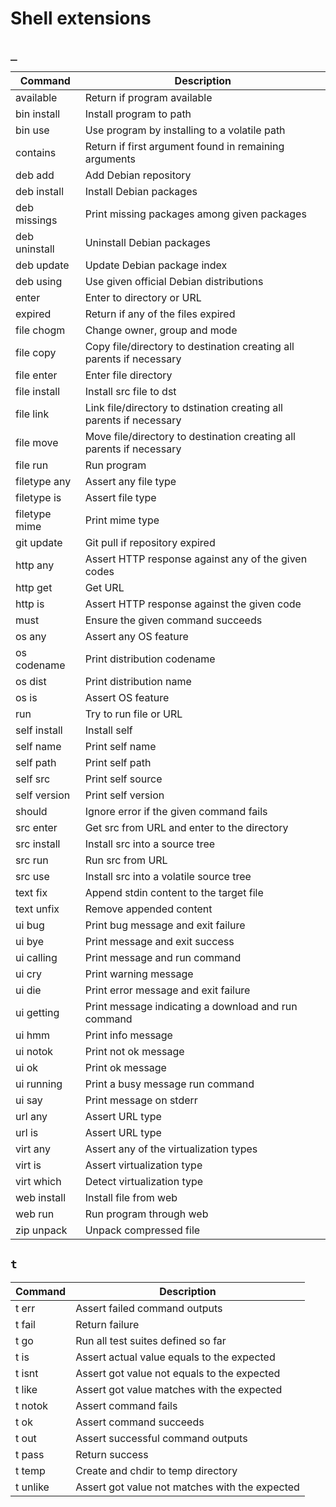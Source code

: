 Shell extensions
================

`_`
---

<!-- _ begin -->
| Command       | Description                                                          |
| ------------- | -------------------------------------------------------------------- |
| available     | Return if program available                                          |
| bin install   | Install program to path                                              |
| bin use       | Use program by installing to a volatile path                         |
| contains      | Return if first argument found in remaining arguments                |
| deb add       | Add Debian repository                                                |
| deb install   | Install Debian packages                                              |
| deb missings  | Print missing packages among given packages                          |
| deb uninstall | Uninstall Debian packages                                            |
| deb update    | Update Debian package index                                          |
| deb using     | Use given official Debian distributions                              |
| enter         | Enter to directory or URL                                            |
| expired       | Return if any of the files expired                                   |
| file chogm    | Change owner, group and mode                                         |
| file copy     | Copy file/directory to destination creating all parents if necessary |
| file enter    | Enter file directory                                                 |
| file install  | Install src file to dst                                              |
| file link     | Link file/directory to dstination creating all parents if necessary  |
| file move     | Move file/directory to destination creating all parents if necessary |
| file run      | Run program                                                          |
| filetype any  | Assert any file type                                                 |
| filetype is   | Assert file type                                                     |
| filetype mime | Print mime type                                                      |
| git update    | Git pull if repository expired                                       |
| http any      | Assert HTTP response against any of the given codes                  |
| http get      | Get URL                                                              |
| http is       | Assert HTTP response against the given code                          |
| must          | Ensure the given command succeeds                                    |
| os any        | Assert any OS feature                                                |
| os codename   | Print distribution codename                                          |
| os dist       | Print distribution name                                              |
| os is         | Assert OS feature                                                    |
| run           | Try to run file or URL                                               |
| self install  | Install self                                                         |
| self name     | Print self name                                                      |
| self path     | Print self path                                                      |
| self src      | Print self source                                                    |
| self version  | Print self version                                                   |
| should        | Ignore error if the given command fails                              |
| src enter     | Get src from URL and enter to the directory                          |
| src install   | Install src into a source tree                                       |
| src run       | Run src from URL                                                     |
| src use       | Install src into a volatile source tree                              |
| text fix      | Append stdin content to the target file                              |
| text unfix    | Remove appended content                                              |
| ui bug        | Print bug message and exit failure                                   |
| ui bye        | Print message and exit success                                       |
| ui calling    | Print message and run command                                        |
| ui cry        | Print warning message                                                |
| ui die        | Print error message and exit failure                                 |
| ui getting    | Print message indicating a download and run command                  |
| ui hmm        | Print info message                                                   |
| ui notok      | Print not ok message                                                 |
| ui ok         | Print ok message                                                     |
| ui running    | Print a busy message run command                                     |
| ui say        | Print message on stderr                                              |
| url any       | Assert URL type                                                      |
| url is        | Assert URL type                                                      |
| virt any      | Assert any of the virtualization types                               |
| virt is       | Assert virtualization type                                           |
| virt which    | Detect virtualization type                                           |
| web install   | Install file from web                                                |
| web run       | Run program through web                                              |
| zip unpack    | Unpack compressed file                                               |
<!-- _ end -->

`t`
---

<!-- t begin -->
| Command       | Description                                                          |
| ------------- | -------------------------------------------------------------------- |
| t err         | Assert failed command outputs                                        |
| t fail        | Return failure                                                       |
| t go          | Run all test suites defined so far                                   |
| t is          | Assert actual value equals to the expected                           |
| t isnt        | Assert got value not equals to the expected                          |
| t like        | Assert got value matches with the expected                           |
| t notok       | Assert command fails                                                 |
| t ok          | Assert command succeeds                                              |
| t out         | Assert successful command outputs                                    |
| t pass        | Return success                                                       |
| t temp        | Create and chdir to temp directory                                   |
| t unlike      | Assert got value not matches with the expected                       |
<!-- t end -->
